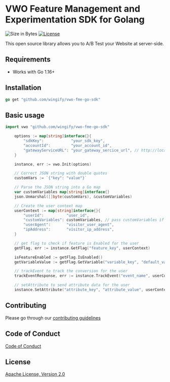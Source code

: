 # VWO Feature Management and Experimentation SDK for Golang

![Size in Bytes](https://img.shields.io/github/languages/code-size/wingify/vwo-fme-go-sdk)
[![License](https://img.shields.io/badge/License-Apache%202.0-blue.svg)](http://www.apache.org/licenses/LICENSE-2.0)

This open source library allows you to A/B Test your Website at server-side.

## Requirements

- Works with Go 1.16+

## Installation

```go
go get "github.com/wingify/vwo-fme-go-sdk"
```

## Basic usage

```go
import vwo "github.com/wingify/vwo-fme-go-sdk"

    options := map[string]interface{}{
		"sdkKey":            "your_sdk_key",
		"accountId":         "your_account_id",
		"gatewayServiceURL": "your_gateway_sercice_url", // http://localhost:3000
	}

    instance, err := vwo.Init(options)

    // Correct JSON string with double quotes
	customVars := `{"key": "value"}`

	// Parse the JSON string into a Go map
	var customVariables map[string]interface{}
	json.Unmarshal([]byte(customVars), &customVariables)

    // Create the user context map
	userContext := map[string]interface{}{
		"userId":          "user_id",
		"customVariables": customVariables, // pass customVariables if using customVariables pre-segmentation
		"userAgent":       "visitor_user_agent",
		"ipAddress":       "visitor_ip_address",
	}

    // get flag to check if feature is Enabled for the user
    getFlag, err := instance.GetFlag("feature_key", userContext)

    isFeatureEnabled := getFlag.IsEnabled()
    getVariableValue := getFlag.GetVariable("variable_key", "default_value")

    // trackEvent to track the conversion for the user
    trackEventResponse, err := instance.TrackEvent("event_name", userContext, nil) 

    // setAttribute to send attribute data for the user
    instance.SetAttribute("attribute_key", "attribute_value", userContext)

```

## Contributing

Please go through our [contributing guidelines](CONTRIBUTING.md)

## Code of Conduct

[Code of Conduct](CODE_OF_CONDUCT.md)

## License

[Apache License, Version 2.0](LICENSE)